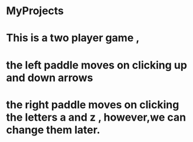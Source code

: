 # MyProjects
# This is a two player game ,
# the left paddle moves on clicking up and down arrows
# the right paddle moves on clicking the letters a and z , however,we can change them later.
